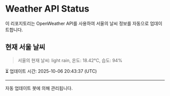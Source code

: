 
# Weather API Status

이 리포지토리는 OpenWeather API를 사용하여 서울의 날씨 정보를 자동으로 업데이트합니다.

## 현재 서울 날씨
> 서울의 현재 날씨: light rain, 온도: 18.42°C, 습도: 94%

⏳ 업데이트 시간: 2025-10-06 20:43:37 (UTC)

---
자동 업데이트 봇에 의해 관리됩니다.
